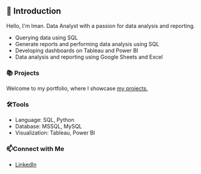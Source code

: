 <!--
**imanfg/imanfg** is a ✨ _special_ ✨ repository because its `README.md` (this file) appears on your GitHub profile.

Here are some ideas to get you started:

- 🔭 I’m currently working on ...
- 🌱 I’m currently learning ...
- 👯 I’m looking to collaborate on ...
- 🤔 I’m looking for help with ...
- 💬 Ask me about ...
- 📫 How to reach me: ...
- 😄 Pronouns: ...
- ⚡ Fun fact: ...
-->

## 👋 Introduction
Hello, I'm Iman. Data Analyst with a passion for data analysis and reporting. <!--query optimization, database design, and data modelling.--> 
- Querying data using SQL
- Generate reports and performing data analysis using SQL
- Developing dashboards on Tableau and Power BI
- Data analysis and reporting using Google Sheets and Excel


### 📚 Projects
 Welcome to my portfolio, where I showcase 
 [my projects.](https://github.com/imanfg/Data-Portfolio/blob/main/README.md)

<!-- ![](https://github.com/imanfg/illustrations/blob/main/pc.gif) -->

### 🛠️Tools
- Language: SQL, Python
- Database: MSSQL, MySQL
- Visualization: Tableau, Power BI


### 📫Connect with Me
- [LinkedIn](https://www.linkedin.com/in/imanfg/)        


<!--

### Color Reference

| Color             | Hex                                                                |
| ----------------- | ------------------------------------------------------------------ |
| Example Color | ![#0a192f](https://via.placeholder.com/10/0a192f?text=+) #0a192f |
| Example Color | ![#f8f8f8](https://via.placeholder.com/10/f8f8f8?text=+) #f8f8f8 |
| Example Color | ![#00b48a](https://via.placeholder.com/10/00b48a?text=+) #00b48a |
| Example Color | ![#00d1a0](https://via.placeholder.com/10/00b48a?text=+) #00d1a0 |

-->


